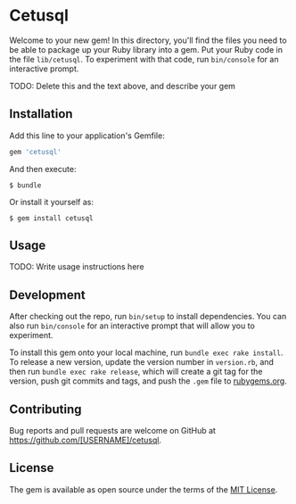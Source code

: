 # Cetusql

Welcome to your new gem! In this directory, you'll find the files you need to be able to package up your Ruby library into a gem. Put your Ruby code in the file `lib/cetusql`. To experiment with that code, run `bin/console` for an interactive prompt.

TODO: Delete this and the text above, and describe your gem

## Installation

Add this line to your application's Gemfile:

```ruby
gem 'cetusql'
```

And then execute:

    $ bundle

Or install it yourself as:

    $ gem install cetusql

## Usage

TODO: Write usage instructions here

## Development

After checking out the repo, run `bin/setup` to install dependencies. You can also run `bin/console` for an interactive prompt that will allow you to experiment.

To install this gem onto your local machine, run `bundle exec rake install`. To release a new version, update the version number in `version.rb`, and then run `bundle exec rake release`, which will create a git tag for the version, push git commits and tags, and push the `.gem` file to [rubygems.org](https://rubygems.org).

## Contributing

Bug reports and pull requests are welcome on GitHub at https://github.com/[USERNAME]/cetusql.


## License

The gem is available as open source under the terms of the [MIT License](http://opensource.org/licenses/MIT).

